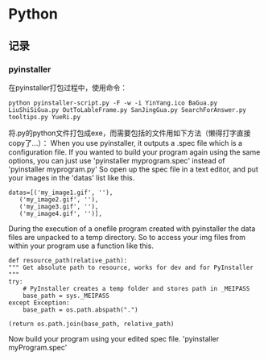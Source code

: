 # Python
## 记录
### pyinstaller
  在pyinstaller打包过程中，使用命令：

    python pyinstaller-script.py -F -w -i YinYang.ico BaGua.py LiuShiSiGua.py OutToLableFrame.py SanJingGua.py SearchForAnswer.py tooltips.py YueRi.py

  将.py的python文件打包成exe，而需要包括的文件用如下方法（懒得打字直接copy了...）：
  When you use pyinstaller, it outputs a .spec file which is a configuration file. If you wanted to build your program again using the same options, you can just use 'pyinstaller myprogram.spec' instead of 'pyinstaller myprogram.py'
  So open up the spec file in a text editor, and put your images in the 'datas' list like this.

    datas=[('my_image1.gif', ''),
       ('my_image2.gif', ''),
       ('my_image3.gif', ''),
       ('my_image4.gif', '')],

  During the execution of a onefile program created with pyinstaller the data files are unpacked to a temp directory. So to access your img files from within your program use a function like this.

    def resource_path(relative_path):
    """ Get absolute path to resource, works for dev and for PyInstaller """
    try:
        # PyInstaller creates a temp folder and stores path in _MEIPASS
        base_path = sys._MEIPASS
    except Exception:
        base_path = os.path.abspath(".")

    (return os.path.join(base_path, relative_path)

  Now build your program using your edited spec file. 'pyinstaller myProgram.spec'